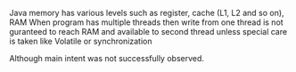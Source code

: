 Java memory has various levels such as register, cache (L1, L2 and so on), RAM
When program has multiple threads then write from one thread is not guranteed to reach RAM and available to second thread
unless special care is taken like Volatile or synchronization

Although main intent was not successfully observed.
